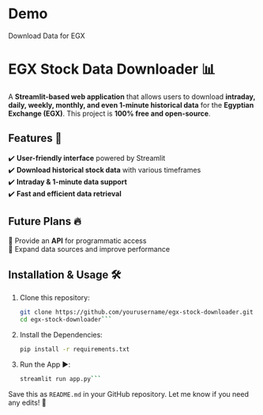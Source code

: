 # Demo
Download Data for EGX 

# EGX Stock Data Downloader 📊  

A **Streamlit-based web application** that allows users to download **intraday, daily, weekly, monthly, and even 1-minute historical data** for the **Egyptian Exchange (EGX)**. This project is **100% free and open-source**.  

## Features 🚀  
✔️ **User-friendly interface** powered by Streamlit  
✔️ **Download historical stock data** with various timeframes  
✔️ **Intraday & 1-minute data support**  
✔️ **Fast and efficient data retrieval**  

## Future Plans 🔥  
🔹 Provide an **API** for programmatic access  
🔹 Expand data sources and improve performance  

## Installation & Usage 🛠️  
1. Clone this repository:  
   ```bash
   git clone https://github.com/yourusername/egx-stock-downloader.git
   cd egx-stock-downloader```
2. Install the Dependencies:
    ```bash
   pip install -r requirements.txt
3. Run the App ▶️:
   ```bash
   streamlit run app.py```
   
Save this as `README.md` in your GitHub repository. Let me know if you need any edits! 🚀


